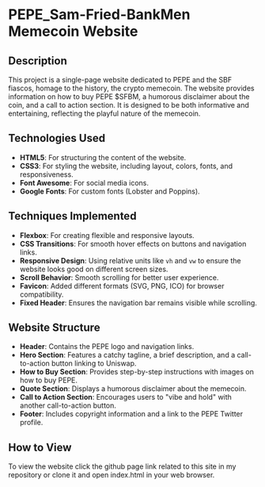 # PEPE_Sam-Fried-BankMen Memecoin Website

## Description

This project is a single-page website dedicated to PEPE and the SBF fiascos, homage to the history, the crypto memecoin. The website provides information on how to buy PEPE $SFBM, a humorous disclaimer about the coin, and a call to action section. It is designed to be both informative and entertaining, reflecting the playful nature of the memecoin.

## Technologies Used

- **HTML5**: For structuring the content of the website.
- **CSS3**: For styling the website, including layout, colors, fonts, and responsiveness.
- **Font Awesome**: For social media icons.
- **Google Fonts**: For custom fonts (Lobster and Poppins).

## Techniques Implemented

- **Flexbox**: For creating flexible and responsive layouts.
- **CSS Transitions**: For smooth hover effects on buttons and navigation links.
- **Responsive Design**: Using relative units like `vh` and `vw` to ensure the website looks good on different screen sizes.
- **Scroll Behavior**: Smooth scrolling for better user experience.
- **Favicon**: Added different formats (SVG, PNG, ICO) for browser compatibility.
- **Fixed Header**: Ensures the navigation bar remains visible while scrolling.

## Website Structure

- **Header**: Contains the PEPE logo and navigation links.
- **Hero Section**: Features a catchy tagline, a brief description, and a call-to-action button linking to Uniswap.
- **How to Buy Section**: Provides step-by-step instructions with images on how to buy PEPE.
- **Quote Section**: Displays a humorous disclaimer about the memecoin.
- **Call to Action Section**: Encourages users to "vibe and hold" with another call-to-action button.
- **Footer**: Includes copyright information and a link to the PEPE Twitter profile.

## How to View

To view the website click the github page link related to this site in my repository or clone it and open index.html in your web browser.



